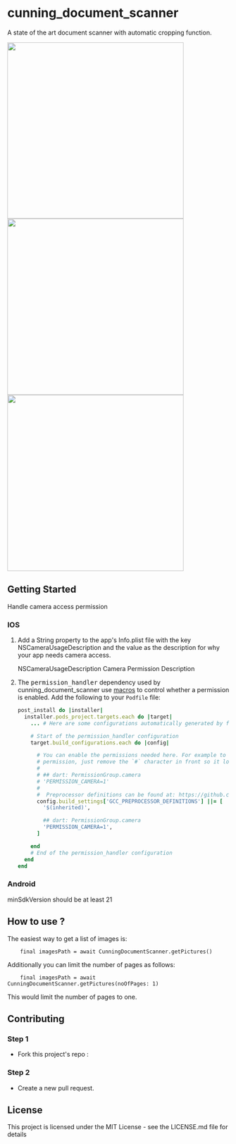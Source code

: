# cunning_document_scanner

A state of the art document scanner with automatic cropping function.

<img src="https://user-images.githubusercontent.com/1488063/167291601-c64db2d5-78ab-4781-bc7a-afe7eb93e083.png" height ="400"  alt=""/>
<img src="https://user-images.githubusercontent.com/1488063/167291821-3b66d0bb-b636-4911-a572-d2368dc95012.jpeg" height ="400"  alt=""/>
<img src="https://user-images.githubusercontent.com/1488063/167291827-fa0ae804-1b81-4ef4-8607-3b212c3ab1c0.jpeg" height ="400"  alt=""/>


## Getting Started

Handle camera access permission

### **IOS**

1. Add a String property to the app's Info.plist file with the key NSCameraUsageDescription and the value as the description for why your app needs camera access.

   <key>NSCameraUsageDescription</key>
   <string>Camera Permission Description</string>

2. The <kbd>permission_handler</kbd> dependency used by cunning_document_scanner use [macros](https://github.com/Baseflow/flutter-permission-handler/blob/master/permission_handler_apple/ios/Classes/PermissionHandlerEnums.h) to control whether a permission is enabled. Add the following to your `Podfile` file:

   ```ruby
   post_install do |installer|
     installer.pods_project.targets.each do |target|
       ... # Here are some configurations automatically generated by flutter

       # Start of the permission_handler configuration
       target.build_configurations.each do |config|

         # You can enable the permissions needed here. For example to enable camera
         # permission, just remove the `#` character in front so it looks like this:
         #
         # ## dart: PermissionGroup.camera
         # 'PERMISSION_CAMERA=1'
         #
         #  Preprocessor definitions can be found at: https://github.com/Baseflow/flutter-permission-handler/blob/master/permission_handler_apple/ios/Classes/PermissionHandlerEnums.h
         config.build_settings['GCC_PREPROCESSOR_DEFINITIONS'] ||= [
           '$(inherited)',

           ## dart: PermissionGroup.camera
           'PERMISSION_CAMERA=1',
         ]

       end
       # End of the permission_handler configuration
     end
   end
   ```

### **Android**

minSdkVersion should be at least 21


## How to use ?

The easiest way to get a list of images is:

```
    final imagesPath = await CunningDocumentScanner.getPictures()
```

Additionally you can limit the number of pages as follows:

```
    final imagesPath = await CunningDocumentScanner.getPictures(noOfPages: 1)
```

This would limit the number of pages to one.

## Contributing

### Step 1

- Fork this project's repo :

### Step 2

-  Create a new pull request.



## License
This project is licensed under the MIT License - see the LICENSE.md file for details
